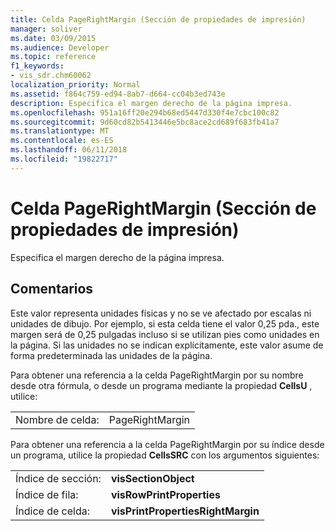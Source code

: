 ```yaml
---
title: Celda PageRightMargin (Sección de propiedades de impresión)
manager: soliver
ms.date: 03/09/2015
ms.audience: Developer
ms.topic: reference
f1_keywords:
- vis_sdr.chm60062
localization_priority: Normal
ms.assetid: f864c759-ed94-8ab7-d664-cc04b3ed743e
description: Especifica el margen derecho de la página impresa.
ms.openlocfilehash: 951a16ff20e294b68ed5447d330f4e7cbc100c82
ms.sourcegitcommit: 9d60cd82b5413446e5bc8ace2cd689f683fb41a7
ms.translationtype: MT
ms.contentlocale: es-ES
ms.lasthandoff: 06/11/2018
ms.locfileid: "19822717"
---
```

# <a name="pagerightmargin-cell-print-properties-section"></a>Celda PageRightMargin (Sección de propiedades de impresión)

Especifica el margen derecho de la página impresa.
  
## <a name="remarks"></a>Comentarios

Este valor representa unidades físicas y no se ve afectado por escalas ni unidades de dibujo. Por ejemplo, si esta celda tiene el valor 0,25 pda., este margen será de 0,25 pulgadas incluso si se utilizan pies como unidades en la página. Si las unidades no se indican explícitamente, este valor asume de forma predeterminada las unidades de la página. 
  
Para obtener una referencia a la celda PageRightMargin por su nombre desde otra fórmula, o desde un programa mediante la propiedad **CellsU** , utilice: 
  
|||
|:-----|:-----|
| Nombre de celda:  <br/> | PageRightMargin  <br/> |
   
Para obtener una referencia a la celda PageRightMargin por su índice desde un programa, utilice la propiedad **CellsSRC** con los argumentos siguientes: 
  
|||
|:-----|:-----|
| Índice de sección:  <br/> |**visSectionObject** <br/> |
| Índice de fila:  <br/> |**visRowPrintProperties** <br/> |
| Índice de celda:  <br/> |**visPrintPropertiesRightMargin** <br/> |
   

